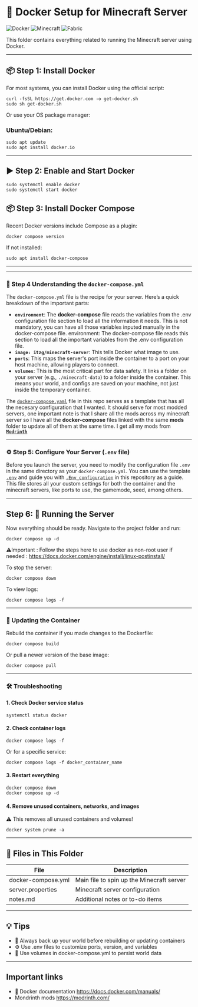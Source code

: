 # 🐳 Docker Setup for Minecraft Server

![Docker](https://img.shields.io/badge/docker-setup-blue)
![Minecraft](https://img.shields.io/badge/minecraft-server-green)
![Fabric](https://img.shields.io/badge/mod%20loader-fabric-blueviolet)

This folder contains everything related to running the Minecraft server using Docker.

---

## 📦 Step 1: Install Docker

For most systems, you can install Docker using the official script:

```
curl -fsSL https://get.docker.com -o get-docker.sh
sudo sh get-docker.sh
```

Or use your OS package manager:

### Ubuntu/Debian:

```
sudo apt update
sudo apt install docker.io
```

---

## ▶️ Step 2: Enable and Start Docker

```
sudo systemctl enable docker
sudo systemctl start docker
```

## 📦 Step 3: Install Docker Compose

Recent Docker versions include Compose as a plugin:

```
docker compose version
```

If not installed:

```
sudo apt install docker-compose
```

---

---

### 📄 Step 4 Understanding the `docker-compose.yml`

The `docker-compose.yml` file is the recipe for your server. Here’s a quick breakdown of the important parts:

* **`environment`**: The **docker-compose** file reads the variables from the .env configuration file section to load all the information it needs. This is not mandatory, you can have all those variables inputed manually in the docker-compose file.
environment: The docker-compose file reads this section to load all the important variables from the .env configuration file.
* **`image: itzg/minecraft-server`**: This tells Docker what image to use.
* **`ports`**: This maps the server's port inside the container to a port on your host machine, allowing players to connect.
* **`volumes`**: This is the most critical part for data safety. It links a folder on your server (e.g., `./minecraft-data`) to a folder inside the container. This means your world, and configs are saved on your machine, not just inside the temporary container.

The [`docker-compose.yaml`](./docker-compose.yaml) file in this repo serves as a template that has all the necesary configuration that  I wanted. It should serve for most modded servers, one important note is that I share all the mods across my minecraft server so I have all the **docker-compose** files linked with the same **mods** folder to update all of them at the same time. I get all my mods from **[`Modrinth`](https://modrinth.com/)**

---

### ⚙️ Step 5: Configure Your Server (`.env` file)

Before you launch the server, you need to modify the configuration file `.env` in the same directory as your `docker-compose.yml`. You can use the template [`.env`](./.env) and guide you with [`.Env_configuration`](./.Env_configuration.md)  in this repository as a guide. This file stores all your custom settings for both the container and the minecraft servers, like ports to use, the gamemode, seed, among others.

---

## Step 6: 🚀 Running the Server

Now everything should be ready. Navigate to the project folder and run:

```
docker compose up -d
```

⚠️Important : Follow the steps here to use docker as non-root user if needed : https://docs.docker.com/engine/install/linux-postinstall/

To stop the server:
```
docker compose down
```

To view logs:
```
docker compose logs -f
```

---

### 🔁 Updating the Container

Rebuild the container if you made changes to the Dockerfile:
```
docker compose build
```

Or pull a newer version of the base image:
```
docker compose pull
```

---

### 🛠 Troubleshooting

#### 1. Check Docker service status
```
systemctl status docker
```

#### 2. Check container logs
```
docker compose logs -f
```

Or for a specific service:
```
docker compose logs -f docker_container_name
```

#### 3. Restart everything

```
docker compose down
docker compose up -d
```

#### 4. Remove unused containers, networks, and images

⚠️ This removes all unused containers and volumes!
```
docker system prune -a
```

---


## 📁 Files in This Folder

| File | Description                               |
|--------------|----------------------------------------------|
| docker-compose.yml	 | Main file to spin up the Minecraft server |
| server.properties |Minecraft server configuration            |
| notes.md | Additional notes or to-do items                   |

---

## 💡 Tips

- 🧠 Always back up your world before rebuilding or updating containers
- ⚙️ Use .env files to customize ports, version, and variables
- 💾 Use volumes in docker-compose.yml to persist world data

---

## Important links
- 🐳 Docker documentation https://docs.docker.com/manuals/
- Mondrinth mods https://modrinth.com/
